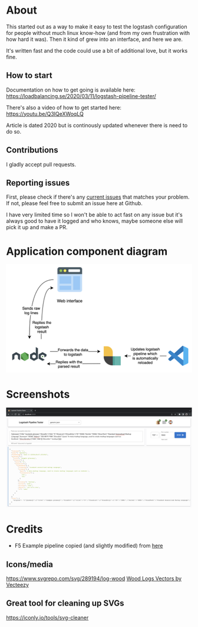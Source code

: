 # About
This started out as a way to make it easy to test the logstash configuration for people without much linux know-how (and from my own frustration with how hard it was). Then it kind of grew into an interface, and here we are.

It's written fast and the code could use a bit of additional love, but it works fine.

## How to start
Documentation on how to get going is available here:
https://loadbalancing.se/2020/03/11/logstash-pipeline-tester/

There's also a video of how to get started here:
https://youtu.be/Q3IQeXWoqLQ

Article is dated 2020 but is continously updated whenever there is need to do so.

## Contributions
I gladly accept pull requests.

## Reporting issues
First, please check if there's any [current issues](https://github.com/epacke/logstash-pipeline-tester/issues) that matches your problem. If not, please feel free to submit an issue here at Github.

I have very limited time so I won't be able to act fast on any issue but it's always good to have it logged and who knows, maybe someone else will pick it up and make a PR.

# Application component diagram
<p align="center"><img src="media/pipeline-tester-diagram.png"/></p>

# Screenshots
<p align="center"><img src="media/screenshot.png"/></p>

# Credits
* F5 Example pipeline copied (and slightly modified) from [here](https://github.com/OutsideIT/logstash_filter_f5)

## Icons/media
https://www.svgrepo.com/svg/289194/log-wood
<a href="https://www.vecteezy.com/free-vector/wood-logs">Wood Logs Vectors by Vecteezy</a>

## Great tool for cleaning up SVGs
https://iconly.io/tools/svg-cleaner
